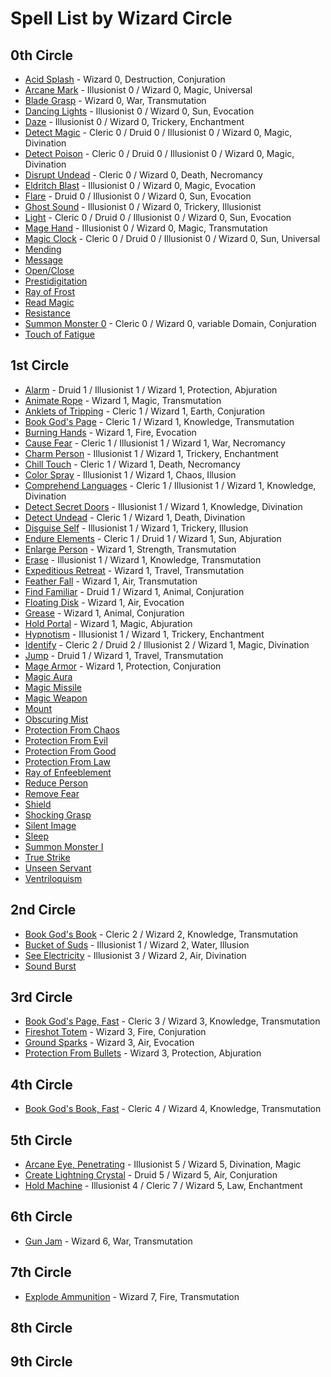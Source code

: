 # Spell List by Wizard Circle

## 0th Circle

- [Acid Splash](/Magic/A/AcidSplash.md) - Wizard 0, Destruction, Conjuration
- [Arcane Mark](/Magic/A/ArcaneMark.md) - Illusionist 0 / Wizard 0, Magic, Universal
- [Blade Grasp](/Magic/B/BladeGrasp.md) - Wizard 0, War, Transmutation
- [Dancing Lights](/Magic/D/DancingLights.md) - Illusionist 0 / Wizard 0, Sun, Evocation
- [Daze](/Magic/D/Daze.md) - Illusionist 0 / Wizard 0, Trickery, Enchantment
- [Detect Magic](/Magic/D/DetectMagic.md) - Cleric 0 / Druid 0 / Illusionist 0 / Wizard 0, Magic, Divination
- [Detect Poison](/Magic/D/DetectPoison.md) - Cleric 0 / Druid 0 / Illusionist 0 / Wizard 0, Magic, Divination
- [Disrupt Undead](/Magic/D/DisruptUndead.md) - Cleric 0 / Wizard 0, Death, Necromancy
- [Eldritch Blast](/Magic/E/EldritchBlast.md) - Illusionist 0 / Wizard 0, Magic, Evocation
- [Flare](/Magic/F/Flare.md) - Druid 0 / Illusionist 0 / Wizard 0, Sun, Evocation
- [Ghost Sound](/Magic/G/GhostSound.md) - Illusionist 0 / Wizard 0, Trickery, Illusionist
- [Light](/Magic/L/Light.md) - Cleric 0 / Druid 0 / Illusionist 0 / Wizard 0, Sun, Evocation
- [Mage Hand](/Magic/M/MageHand.md) - Illusionist 0 / Wizard 0, Magic, Transmutation
- [Magic Clock](/Magic/M/MagicClock.md) - Cleric 0 / Druid 0 / Illusionist 0 / Wizard 0, Sun, Universal
- [Mending](/Magic/M/Mending.md)
- [Message](/Magic/M/Message.md)
- [Open/Close](/Magic/O/OpenClose.md)
- [Prestidigitation](/Magic/P/Prestidigitation.md)
- [Ray of Frost](/Magic/R/RayOfFrost.md)
- [Read Magic](/Magic/R/ReadMagic.md)
- [Resistance](/Magic/R/Resistance.md)
- [Summon Monster 0](/Magic/S/SummonMonster0.md) - Cleric 0 / Wizard 0, variable Domain, Conjuration
- [Touch of Fatigue](/Magic/T/TouchOfFatigue.md)

## 1st Circle

- [Alarm](/Magic/A/Alarm.md) - Druid 1 / Illusionist 1 / Wizard 1, Protection, Abjuration
- [Animate Rope](/Magic/A/AnimateRope.md) - Wizard 1, Magic, Transmutation
- [Anklets of Tripping](/Magic/A/AnkletsOfTripping.md) - Cleric 1 / Wizard 1, Earth, Conjuration
- [Book God's Page](/Magic/B/BookGodsPage.md) - Cleric 1 / Wizard 1, Knowledge, Transmutation
- [Burning Hands](/Magic/B/BurningHands.md) - Wizard 1, Fire, Evocation
- [Cause Fear](/Magic/C/CauseFear.md) - Cleric 1 / Illusionist 1 / Wizard 1, War, Necromancy
- [Charm Person](/Magic/C/CharmPerson.md) - Illusionist 1 / Wizard 1, Trickery, Enchantment
- [Chill Touch](/Magic/C/ChillTouch.md) - Cleric 1 / Wizard 1, Death, Necromancy
- [Color Spray](/Magic/C/ColorSpray.md) - Illusionist 1 / Wizard 1, Chaos, Illusion
- [Comprehend Languages](/Magic/C/ComprehendLanguages.md) - Cleric 1 / Illusionist 1 / Wizard 1, Knowledge, Divination
- [Detect Secret Doors](/Magic/D/DetectSecretDoors.md) - Illusionist 1 / Wizard 1, Knowledge, Divination
- [Detect Undead](/Magic/D/DetectUndead.md) - Cleric 1 / Wizard 1, Death, Divination
- [Disguise Self](/Magic/D/DisguiseSelf.md) - Illusionist 1 / Wizard 1, Trickery, Illusion
- [Endure Elements](/Magic/E/EndureElements.md) - Cleric 1 / Druid 1 / Wizard 1, Sun, Abjuration
- [Enlarge Person](/Magic/E/EnlargePerson.md) - Wizard 1, Strength, Transmutation
- [Erase](/Magic/E/Erase.md) - Illusionist 1 / Wizard 1, Knowledge, Transmutation
- [Expeditious Retreat](/Magic/E/ExpeditiousRetreat.md) - Wizard 1, Travel, Transmutation
- [Feather Fall](/Magic/F/FeatherFall.md) - Wizard 1, Air, Transmutation
- [Find Familiar](/Magic/F/FindFamiliar.md) - Druid 1 / Wizard 1, Animal, Conjuration
- [Floating Disk](/Magic/F/FloatingDisk.md) - Wizard 1, Air, Evocation
- [Grease](/Magic/G/Grease.md) - Wizard 1, Animal, Conjuration
- [Hold Portal](/Magic/H/HoldPortal.md) - Wizard 1, Magic, Abjuration
- [Hypnotism](/Magic/H/Hypnotism.md) - Illusionist 1 / Wizard 1, Trickery, Enchantment
- [Identify](/Magic/I/Identify.md) - Cleric 2 / Druid 2 / Illusionist 2 / Wizard 1, Magic, Divination
- [Jump](/Magic/J/Jump.md) - Druid 1 / Wizard 1, Travel, Transmutation
- [Mage Armor](/Magic/M/MageArmor.md) - Wizard 1, Protection, Conjuration
- [Magic Aura](/Magic/M/MagicAura.md)
- [Magic Missile](/Magic/M/MagicMissile.md)
- [Magic Weapon](/Magic/M/MagicWeapon.md)
- [Mount](/Magic/M/Mount.md)
- [Obscuring Mist](/Magic/O/ObscuringMist.md)
- [Protection From Chaos](/Magic/P/ProtectionFromChaos.md)
- [Protection From Evil](/Magic/P/ProtectionFromEvil.md)
- [Protection From Good](/Magic/P/ProtectionFromGood.md)
- [Protection From Law](/Magic/P/ProtectionFromLaw.md)
- [Ray of Enfeeblement](/Magic/R/RayOfEnfeeblement.md)
- [Reduce Person](/Magic/R/ReducePerson.md)
- [Remove Fear](/Magic/R/RemoveFear.md)
- [Shield](/Magic/S/Shield.md)
- [Shocking Grasp](/Magic/S/ShockingGrasp.md)
- [Silent Image](/Magic/S/SilentImage.md)
- [Sleep](/Magic/S/Sleep.md)
- [Summon Monster I](/Magic/S/SummonMonster1.md)
- [True Strike](/Magic/T/TrueStrike.md)
- [Unseen Servant](/Magic/U/UnseenServant.md)
- [Ventriloquism](/Magic/V/Ventriloquism.md)

## 2nd Circle

- [Book God's Book](/Magic/B/BookGodsBook.md) - Cleric 2 / Wizard 2, Knowledge, Transmutation
- [Bucket of Suds](/Magic/B/BucketOfSuds.md) - Illusionist 1 / Wizard 2, Water, Illusion
- [See Electricity](/Magic/S/SeeElectricity.md) - Illusionist 3 / Wizard 2, Air, Divination
- [Sound Burst](/Magic/S/SoundBurst.md)

## 3rd Circle

- [Book God's Page, Fast](/Magic/B/BookGodsPageFast.md) - Cleric 3 / Wizard 3, Knowledge, Transmutation
- [Fireshot Totem](/Magic/F/FireshotTotem.md) - Wizard 3, Fire, Conjuration
- [Ground Sparks](/Magic/G/GroundSparks.md) - Wizard 3, Air, Evocation
- [Protection From Bullets](/Magic/P/ProtectionFromBullets.md) - Wizard 3, Protection, Abjuration

## 4th Circle

- [Book God's Book, Fast](/Magic/B/BookGodsBookFast.md) - Cleric 4 / Wizard 4, Knowledge, Transmutation

## 5th Circle

- [Arcane Eye, Penetrating](/Magic/A/ArcaneEyePenetrating.md) - Illusionist 5 / Wizard 5, Divination, Magic
- [Create Lightning Crystal](/Magic/C/CreateLightningCrystal.md) - Druid 5 / Wizard 5, Air, Conjuration
- [Hold Machine](/Magic/H/HoldMachine.md) - Illusionist 4 / Cleric 7 / Wizard 5, Law, Enchantment

## 6th Circle

- [Gun Jam](/Magic/G/GunJam.md) - Wizard 6, War, Transmutation

## 7th Circle

- [Explode Ammunition](/Magic/E/ExplodeAmmunition.md) - Wizard 7, Fire, Transmutation

## 8th Circle

## 9th Circle
